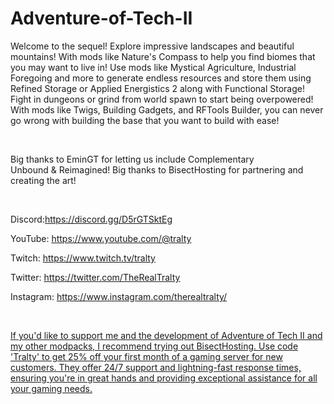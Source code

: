 # Adventure-of-Tech-II


Welcome to the sequel! Explore impressive landscapes and beautiful mountains! With mods like Nature's Compass to help you find biomes that you may want to live in! Use mods like Mystical Agriculture, Industrial Foregoing and more to generate endless resources and store them using Refined Storage or Applied Energistics 2 along with Functional Storage! Fight in dungeons or grind from world spawn to start being overpowered! With mods like Twigs, Building Gadgets, and RFTools Builder, you can never go wrong with building the base that you want to build with ease!

 



Big thanks to EminGT for letting us include Complementary Unbound & Reimagined! Big thanks to BisectHosting for partnering and creating the art!

 



Discord:https://discord.gg/D5rGTSktEg

YouTube: https://www.youtube.com/@tralty

Twitch: https://www.twitch.tv/tralty

Twitter: https://twitter.com/TheRealTralty

Instagram: https://www.instagram.com/therealtralty/

 



[If you'd like to support me and the development of Adventure of Tech II and my other modpacks, I recommend trying out BisectHosting. Use code 'Tralty' to get 25% off your first month of a gaming server for new customers. They offer 24/7 support and lightning-fast response times, ensuring you're in great hands and providing exceptional assistance for all your gaming needs.](https://bisecthosting.com/Tralty)
